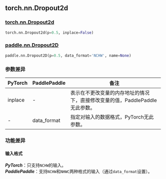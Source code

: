 ## torch.nn.Dropout2d
### [torch.nn.Dropout2d](https://pytorch.org/docs/stable/generated/torch.nn.Dropout2d.html?highlight=dropout2d#torch.nn.Dropout2d)
```python
torch.nn.Dropout2d(p=0.5, inplace=False)
```
### [paddle.nn.Dropout2D](https://www.paddlepaddle.org.cn/documentation/docs/zh/api/paddle/nn/layer/common/Dropout2D_cn.html#dropout2d)
```python
paddle.nn.Dropout2D(p=0.5, data_format='NCHW', name=None)
```

### 参数差异
| PyTorch       | PaddlePaddle | 备注                                                   |
| ------------- | ------------ | ------------------------------------------------------ |
| inplace          | -        | 表示在不更改变量的内存地址的情况下，直接修改变量的值，PaddlePaddle无此参数。  |
| -           | data_format            | 指定对输入的数据格式，PyTorch无此参数。 |

### 功能差异

#### 输入格式
***PyTorch***：只支持`NCHW`的输入。  
***PaddlePaddle***：支持`NCHW`和`NHWC`两种格式的输入（通过`data_format`设置）。
